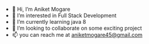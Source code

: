 - 👋 Hi, I’m Aniket Mogare
- 👀 I’m interested in Full Stack Development
- 🌱 I’m currently learning java 8
- 💞️ I’m looking to collaborate on some exciting project
- 📫  you can reach me at aniketmogare45@gmail.com

<!---
aniketsmweb/aniketsmweb is a ✨ special ✨ repository because its `README.md` (this file) appears on your GitHub profile.
You can click the Preview link to take a look at your changes.
--->
